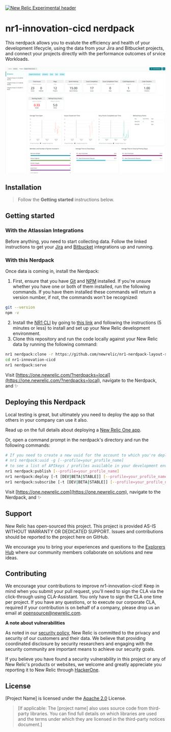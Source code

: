 [![New Relic Experimental header](https://github.com/newrelic/opensource-website/raw/master/src/images/categories/Experimental.png)](https://opensource.newrelic.com/oss-category/#new-relic-experimental)

# nr1-innovation-cicd nerdpack

This nerdpack allows you to evalute the efficiency and health of your development lifecycle, using the data from your Jira and Bitbucket projects, and connect your projects directly with the performance outcomes of srvice Workloads.

![screenshot of this project](screenshots/screenshot_01.png)

## Installation

>Follow the **Getting started** instructions below.

## Getting started

### With the Atlassian Integrations
Before anything, you need to start collecting data. Follow the linked instructions to get your [Jira](Webhooks/JiraToInsights/README.md) and [Bitbucket](Webhooks/BitbucketToInsights/README.md) integrations up and running.

### With this Nerdpack
Once data is coming in, install the Nerdpack:

1. First, ensure that you have [Git](https://git-scm.com/book/en/v2/Getting-Started-Installing-Git) and [NPM](https://www.npmjs.com/get-npm) installed. If you're unsure whether you have one or both of them installed, run the following commands. If you have them installed these commands will return a version number, if not, the commands won't be recognized:
```bash
git --version
npm -v
```
2. Install the [NR1 CLI](https://one.newrelic.com/launcher/developer-center.launcher) by going to [this link](https://one.newrelic.com/launcher/developer-center.launcher) and following the instructions (5 minutes or less) to install and set up your New Relic development environment.
3. Clone this repository and run the code locally against your New Relic data by running the following command:

```bash
nr1 nerdpack:clone -r https://github.com/newrelic/nr1-nerdpack-layout-standard.git
cd nr1-innovation-cicd
nr1 nerdpack:serve
```

Visit [https://one.newrelic.com/?nerdpacks=local](https://one.newrelic.com/?nerdpacks=local), navigate to the Nerdpack, and :sparkles:

## Deploying this Nerdpack
Local testing is great, but ultimately you need to deploy the app so that others in your company can use it also. 

Read up on the full details about deploying a [New Relic One app](https://developer.newrelic.com/build-apps/publish-deploy/publish/). 

Or, open a command prompt in the nerdpack's directory and run the following commands:

```bash
# If you need to create a new uuid for the account to which you're deploying this Nerdpack, use the following
# nr1 nerdpack:uuid -g [--profile=your_profile_name]
# to see a list of APIkeys / profiles available in your development environment, run nr1 credentials:list
nr1 nerdpack:publish [--profile=your_profile_name]
nr1 nerdpack:deploy [-t [DEV|BETA|STABLE]] [--profile=your_profile_name]
nr1 nerdpack:subscribe [-t [DEV|BETA|STABLE]] [--profile=your_profile_name]
```

Visit [https://one.newrelic.com](https://one.newrelic.com), navigate to the Nerdpack, and :sparkles:

## Support
New Relic has open-sourced this project. This project is provided AS-IS WITHOUT WARRANTY OR DEDICATED SUPPORT. Issues and contributions should be reported to the project here on GitHub.

We encourage you to bring your experiences and questions to the [Explorers Hub](https://discuss.newrelic.com) where our community members collaborate on solutions and new ideas.

## Contributing
We encourage your contributions to improve nr1-innovation-cicd! Keep in mind when you submit your pull request, you'll need to sign the CLA via the click-through using CLA-Assistant. You only have to sign the CLA one time per project.
If you have any questions, or to execute our corporate CLA, required if your contribution is on behalf of a company,  please drop us an email at opensource@newrelic.com.

**A note about vulnerabilities**

As noted in our [security policy](../../security/policy), New Relic is committed to the privacy and security of our customers and their data. We believe that providing coordinated disclosure by security researchers and engaging with the security community are important means to achieve our security goals.

If you believe you have found a security vulnerability in this project or any of New Relic's products or websites, we welcome and greatly appreciate you reporting it to New Relic through [HackerOne](https://hackerone.com/newrelic).

## License
[Project Name] is licensed under the [Apache 2.0](http://apache.org/licenses/LICENSE-2.0.txt) License.
>[If applicable: The [project name] also uses source code from third-party libraries. You can find full details on which libraries are used and the terms under which they are licensed in the third-party notices document.]
